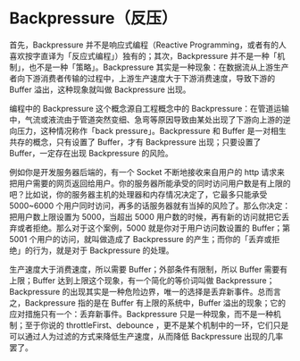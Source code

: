 # Backpressure（反压）

首先，Backpressure 并不是响应式编程（Reactive Programming，或者有的人喜欢按字直译为「反应式编程」）独有的；其次，Backpressure 并不是一种「机制」，也不是一种「策略」。Backpressure 其实是一种现象：在数据流从上游生产者向下游消费者传输的过程中，上游生产速度大于下游消费速度，导致下游的 Buffer 溢出，这种现象就叫做 Backpressure 出现。

编程中的 Backpressure 这个概念源自工程概念中的 Backpressure：在管道运输中，气流或液流由于管道突然变细、急弯等原因导致由某处出现了下游向上游的逆向压力，这种情况称作「back pressure」。Backpressure 和 Buffer 是一对相生共存的概念，只有设置了 Buffer，才有 Backpressure 出现；只要设置了 Buffer，一定存在出现 Backpressure 的风险。

例如你是开发服务器后端的，有一个 Socket 不断地接收来自用户的 http 请求来把用户需要的网页返回给用户。你的服务器所能承受的同时访问用户数是有上限的吧？比如说，你的服务器主机的处理器和内存情况决定了，它最多只能承受 5000~6000 个用户同时访问，再多的话服务器就有当掉的风险了。那么你决定：把用户数上限设置为 5000，当超出 5000 用户数的时候，再有新的访问就把它丢弃或者拒绝。那么对于这个案例，5000 就是你对于用户访问数设置的 Buffer；第 5001 个用户的访问，就叫做造成了 Backpressure 的产生；而你的「丢弃或拒绝」的行为，就是对于 Backpressure 的处理。

生产速度大于消费速度，所以需要 Buffer；外部条件有限制，所以 Buffer 需要有上限；Buffer 达到上限这个现象，有一个简化的等价词叫做 Backpressure；Backpressure 的出现其实是一种危险边界，唯一的选择是丢弃新事件。总而言之，Backpressure 指的是在 Buffer 有上限的系统中，Buffer 溢出的现象；它的应对措施只有一个：丢弃新事件。Backpressure 只是一种现象，而不是一种机制；至于你说的 throttleFirst、debounce ，更不是某个机制中的一环，它们只是可以通过人为过滤的方式来降低生产速度，从而降低 Backpressure 出现的几率罢了。
